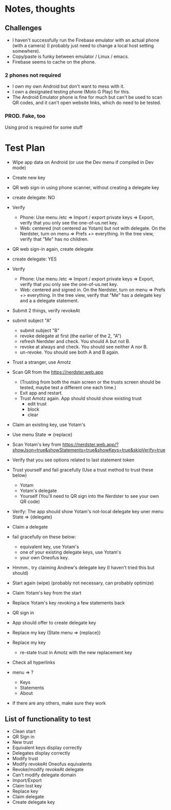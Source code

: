 # Notes, thoughts
## Challenges
- I haven't successfully run the Firebase emulator with an actual phone (with a camera) (I probably just need to change a local host setting somewhere).
- Copy/paste is funky between emulator / Linux / emacs.
- Firebase seems to cache on the phone.

### 2 phones not required
- I own my own Android but don't want to mess with it.
- I own a designated testing phone (Moto G Play) for this.
- The Android Emulator phone is fine for much but can't be used to scan QR codes, and it can't open website links, 
  which do need to be tested.

### PROD. Fake, too
Using prod is required for some stuff

# Test Plan

-  Wipe app data on Android (or use the Dev menu if compiled in Dev mode)
  - Create new key

-  QR web sign-in using phone scanner, without creating a delegate key
  - create delegate: NO
  - Verify
    - Phone: Use menu /etc => Import / export private keys => Export, verify that you only see the one-of-us.net key.
    - Web: centered (not centered as Yotam) but not with delegate. On the Nerdster, turn on menu => Prefs +> everything. In the tree view, verify that "Me" has no children. 

-  QR web sign-in again, create delegate
  - create delegate: YES
  - Verify
    - Phone: Use menu /etc => Import / export private keys => Export, verify that you only see the one-of-us.net key.
    - Web: centered and signed in. On the Nerdster, turn on menu => Prefs +> everything. In the tree view, verify that "Me" has a delegate key and a a delegate statement.

-  Submit 2 things, verify revokeAt 
  - submit subject "A"
    - submit subject "B"
    - revoke delegate at first (the earlier of the 2, "A")
    - refresh Nerdster and check. You should A but not B.
    - revoke at always and check. You should see neither A nor B.
    - un-revoke. You should see both A and B again.

-  Trust a stranger, use Amotz
  - Scan QR from the https://nerdster.web.app
    - (Trusting from both the main screen or the trusts screen should be tested, maybe test a different one each time.)
    - Exit app and restart.
    - Trust Amotz again. App should should show existing trust
      - edit trust
      - block
      - clear

-  Claim an existing key, use Yotam's
  - Use menu State => {replace}
  - Scan Yotam's key from https://nerdster.web.app/?showJson=true&showStatements=true&showKeys=true&skipVerify=true
  - Verify that you see options related to last statement token
  - Trust yourself and fail gracefully (Use a trust method to trust these below)
    - Yotam
    - Yotam's delegate
    - Yourself (You'll need to QR sign into the Nerdster to see your own QR code)
  - Verify: The app should show Yotam's not-local delegate key uner menu State => {delegate}

-  Claim a delegate
  - fail gracefully on these below:
    - equivalent key, use Yotam's
    - one of your existing delegate keys, use Yotam's
    - your own Oneofus key.
  - Hmmm.. try claiming Andrew's delegate key (I haven't tried this but should)

-  Start again (wipe) (probably not necessary, can probably optimize)

-  Claim Yotam's key from the start
  - Replace Yotam's key revoking a few statements back

-  QR sign in
  - App should offer to create delegate key

-  Replace my key (State menu => {replace})
  - Replace my key
    - re-state trust in Amotz with the new replacement key
  
-  Check all hyperlinks
  - menu => ?
    - Keys
    - Statements
    - About
  - If there are any others, make sure they work

## List of functionality to test
- Clean start
- QR Sign in
- New trust
- Equivalent keys display correctly
- Delegates display correctly
- Modify trust
- Modify revokeAt Oneofus equivalents
- Revoke/modify revokeAt delegate
- Can't modify delegate domain
- Import/Export
- Claim lost key
- Replace key
- Claim delegate
- Create delegate key

